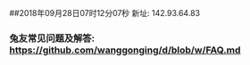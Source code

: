 ##2018年09月28日07时12分07秒 新址: 142.93.64.83
### 兔友常见问题及解答: https://github.com/wanggonging/d/blob/w/FAQ.md
